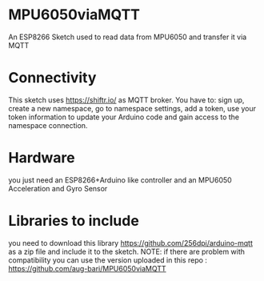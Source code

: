 # MPU6050viaMQTT
An ESP8266 Sketch used to read data from MPU6050 and transfer it via MQTT

# Connectivity
This sketch uses https://shiftr.io/ as MQTT broker.
You have to: sign up, create a new namespace, go to namespace settings, add a token, use your token information to update your Arduino code and gain access to the namespace connection.


# Hardware
you just need an ESP8266+Arduino like controller and an MPU6050 Acceleration and Gyro Sensor

# Libraries to include
you need to download this library https://github.com/256dpi/arduino-mqtt as a zip file and include it to the sketch.
NOTE: if there are problem with compatibility you can use the version uploaded in this repo : https://github.com/aug-bari/MPU6050viaMQTT
